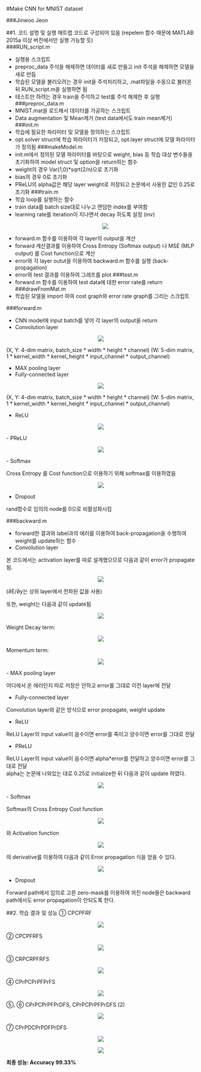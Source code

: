 #Make CNN for MNIST dataset

###Jinwoo Jeon

##1. 코드 설명 및 실행
매트랩 코드로 구성되어 있음 (repelem 함수 때문에 MATLAB 2015a 이상 버전에서만 실행 가능할 듯)  
###RUN_script.m

- 실행용 스크립트
- preproc_data 주석을 해제하면 데이터를 새로 만들고 init 주석을 해제하면 모델을 새로 만듬
- 학습된 모델을 불러오려는 경우 init을 주석처리하고, .mat파일을 수동으로 불러온 뒤 RUN_script.m을 실행하면 됨
- 테스트만 하려는 경우 train을 주석하고 test를 주석 해제한 후 실행  
###preproc_data.m
- MNIST.mat을 로드해서 데이터를 가공하는 스크립트
- Data augmentation 및 Mean제거 (test data에서도 train mean제거)
###init.m
- 학습에 필요한 파라미터 및 모델을 정의하는 스크립트
- opt.solver struct에 학습 파라미터가 저장되고, opt.layer struct에 모델 파라미터가 정의됨
###makeModel.m
- init.m에서 정의된 모델 파라미터를 바탕으로 weight, bias 등 학습 대상 변수들을 초기화하여 model struct 및 option을 return하는 함수
- weight의 경우 Var(1,0)*sqrt(2/n)으로 초기화
- bias의 경우 0로 초기화
- PReLU의 alpha값은 해당 layer weight로 저장되고 논문에서 사용한 값인 0.25로 초기화
###train.m
- 학습 loop를 실행하는 함수
- train data를 batch size대로 나누고 랜덤한 index를 부여함
- learning rate를 iteration이 지나면서 decay 하도록 설정 (inv)  <p align="center">
<img src='https://cloud.githubusercontent.com/assets/16096001/16616573/f3f2aee0-43b8-11e6-8a7d-3643e2e97ad6.png'/></p>  
- forward.m 함수를 이용하여 각 layer의 output을 계산
- forward 계산결과를 이용하여 Cross Entropy (Softmax output) 나 MSE (MLP output) 를 Cost function으로 계산
- error와 각 layer outut을 이용하여 backward.m 함수를 실행 (back-propagation)
- error와 test 결과를 이용하여 그래프를 plot
###test.m
- forward.m 함수를 이용하여 test data에 대한 error rate를 return 
###drawFromMat.m
- 학습된 모델을 import 하여 cost graph와 error rate graph를 그리는 스크립트

###forward.m
- CNN model에 input batch를 넣어 각 layer의 output을 return
- Convolution layer  
<p align="center">
<img src='https://cloud.githubusercontent.com/assets/16096001/16616556/f389f8fa-43b8-11e6-99d3-bcf3587dacb1.png'/>
</p>
(X, Y: 4-dim matrix, batch_size * width * height * channel)  
(W: 5-dim matrix, 1 * kernel_width * kernel_height * input_channel * output_channel)  

- MAX pooling layer
- Fully-connected layer
<p align="center">
<img src='https://cloud.githubusercontent.com/assets/16096001/16616556/f389f8fa-43b8-11e6-99d3-bcf3587dacb1.png'/>
</p>
(X, Y: 4-dim matrix, batch_size * width * height * channel)  
(W: 5-dim matrix, 1 * kernel_width * kernel_height * input_channel * output_channel)

- ReLU
<p align="center">
<img src='https://cloud.githubusercontent.com/assets/16096001/16616557/f38bb744-43b8-11e6-832f-168beaf289e2.png'/>
</p>
- PReLU
<p align="center">
<img src='https://cloud.githubusercontent.com/assets/16096001/16616558/f38da00e-43b8-11e6-9ed6-76967f7291ee.png'/>
</p>
- Softmax

Cross Entropy 를 Cost function으로 이용하기 위해 softmax를 이용하였음
<p align="center">
<img src='https://cloud.githubusercontent.com/assets/16096001/16616559/f395628a-43b8-11e6-9783-d83422ea829b.png'/>
</p>

- Dropout

rand함수로 임의의 node를 0으로 비활성화시킴

###backward.m
- forward한 결과와 label과의 에러를 이용하여 back-propagation을 수행하여 weight를 update하는 함수
- Convolution layer

본 코드에서는 activation layer를 따로 설계했으므로 다음과 같이 error가 propagate됨.
<p align="center">
<img src='https://cloud.githubusercontent.com/assets/16096001/16616561/f39aa9d4-43b8-11e6-9a9b-8ac720e4448e.png'/>
</p>
(∂E/∂y는 상위 layer에서 전파된 값을 사용)

또한, weight는 다음과 같이 update됨
<p align="center">
<img src='https://cloud.githubusercontent.com/assets/16096001/16616560/f3995ade-43b8-11e6-9364-9778edd317bd.png'/>
</p>
Weight Decay term:
<p align="center">
<img src='https://cloud.githubusercontent.com/assets/16096001/16616562/f3b0c458-43b8-11e6-882d-53962504b8a6.png'/>
</p>
Momentum term:
<p align="center">
<img src='https://cloud.githubusercontent.com/assets/16096001/16616563/f3b29242-43b8-11e6-8cdd-30fbb5283c70.png'/>
</p>
- MAX pooling layer

어디에서 온 에러인지 따로 저장은 안하고 error를 그대로 이전 layer에 전달

- Fully-connected layer

Convolution layer와 같은 방식으로 error propagate, weight update

- ReLU

ReLU Layer의 input value이 음수이면 error를 죽이고 양수이면 error를 그대로 전달

- PReLU

ReLU Layer의 input value이 음수이면 alpha*error를 전달하고 양수이면 error를 그대로 전달  
alpha는 논문에 나와있는 대로 0.25로 initialize한 뒤 다음과 같이 update 하였다.
<p align="center">
<img src='https://cloud.githubusercontent.com/assets/16096001/16616564/f3b4b914-43b8-11e6-9640-adddc0b5a7d7.png'/>
</p>
- Softmax

Softmax의 Cross Entropy Cost function
<p align="center">
<img src='https://cloud.githubusercontent.com/assets/16096001/16616558/f38da00e-43b8-11e6-9ed6-76967f7291ee.png'/>
</p>
와 Activation function
<p align="center">
<img src='https://cloud.githubusercontent.com/assets/16096001/16616566/f3c39d58-43b8-11e6-9ae6-db647396e4a1.png'/>
</p>
의 derivative를 이용하여 다음과 같이 Error propagation 식을 얻을 수 있다.
<p align="center">
<img src='https://cloud.githubusercontent.com/assets/16096001/16616897/44caaa64-43bb-11e6-83b2-88cca84da623.png'/>
</p>

- Dropout

Forward path에서 임의로 고른 zero-mask를 이용하여 꺼진 node들은 backward path에서도 error propagation이 안되도록 한다.

##2. 학습 결과 및 성능
① CPCPFRF
<p align="center">
<img src='https://cloud.githubusercontent.com/assets/16096001/16616567/f3c841fa-43b8-11e6-9f89-c81a7f88abd3.png'/>
</p>
 
② CPCPFRFS
<p align="center">
<img src='https://cloud.githubusercontent.com/assets/16096001/16616568/f3d7424a-43b8-11e6-9eb6-2b3f40b93d03.png'/>
</p>
 
③ CRPCRPFRFS
<p align="center">
<img src='https://cloud.githubusercontent.com/assets/16096001/16616569/f3d919e4-43b8-11e6-9922-12ad3a974b6c.png'/>
</p>
 
④ CPrPCPrPFPrFS
<p align="center">
<img src='https://cloud.githubusercontent.com/assets/16096001/16616570/f3db2842-43b8-11e6-862d-63fd37ce2bb7.png'/>
</p>
 
⑤, ⑥ CPrPCPrPFPrDFS, CPrPCPrPFPrDFS (2)
<p align="center">
<img src='https://cloud.githubusercontent.com/assets/16096001/16616571/f3e7aebe-43b8-11e6-9e32-7a55fad49ed2.png'/>
</p>
 
⑦ CPrPDCPrPDFPrDFS
<p align="center">
<img src='https://cloud.githubusercontent.com/assets/16096001/16616572/f3f1e726-43b8-11e6-930d-0d5afc47ff28.png'/>
</p>
 


<p align="center">
<img src='https://cloud.githubusercontent.com/assets/16096001/16616973/c73a0ea4-43bb-11e6-84b6-a0e77463b9b2.png'/>
</p>
 

**최종 성능: Accuracy 99.33%**

